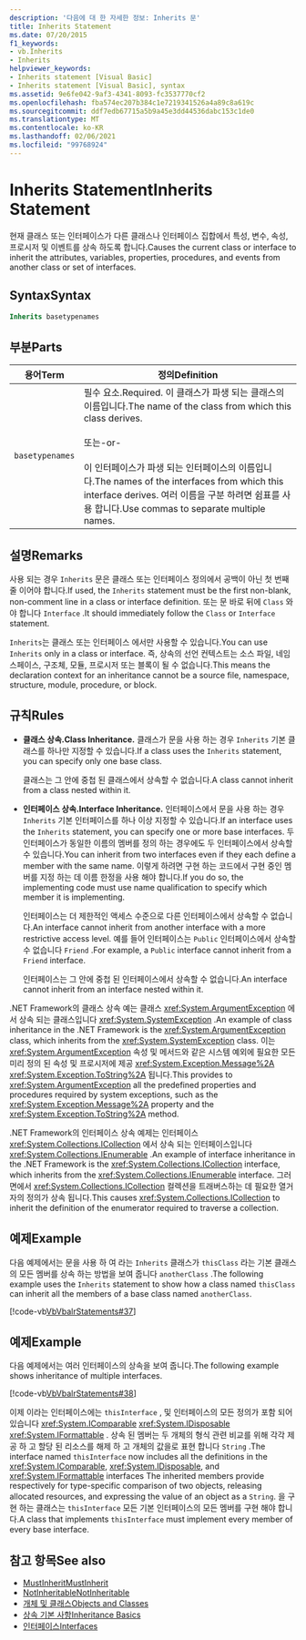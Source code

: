 ```yaml
---
description: '다음에 대 한 자세한 정보: Inherits 문'
title: Inherits Statement
ms.date: 07/20/2015
f1_keywords:
- vb.Inherits
- Inherits
helpviewer_keywords:
- Inherits statement [Visual Basic]
- Inherits statement [Visual Basic], syntax
ms.assetid: 9e6fe042-9af3-4341-8093-fc3537770cf2
ms.openlocfilehash: fba574ec207b384c1e7219341526a4a89c8a619c
ms.sourcegitcommit: ddf7edb67715a5b9a45e3dd44536dabc153c1de0
ms.translationtype: MT
ms.contentlocale: ko-KR
ms.lasthandoff: 02/06/2021
ms.locfileid: "99768924"
---
```

# <a name="inherits-statement"></a><span data-ttu-id="f5ee5-103">Inherits Statement</span><span class="sxs-lookup"><span data-stu-id="f5ee5-103">Inherits Statement</span></span>

<span data-ttu-id="f5ee5-104">현재 클래스 또는 인터페이스가 다른 클래스나 인터페이스 집합에서 특성, 변수, 속성, 프로시저 및 이벤트를 상속 하도록 합니다.</span><span class="sxs-lookup"><span data-stu-id="f5ee5-104">Causes the current class or interface to inherit the attributes, variables, properties, procedures, and events from another class or set of interfaces.</span></span>  
  
## <a name="syntax"></a><span data-ttu-id="f5ee5-105">Syntax</span><span class="sxs-lookup"><span data-stu-id="f5ee5-105">Syntax</span></span>  
  
```vb  
Inherits basetypenames  
```  
  
## <a name="parts"></a><span data-ttu-id="f5ee5-106">부분</span><span class="sxs-lookup"><span data-stu-id="f5ee5-106">Parts</span></span>  
  
|<span data-ttu-id="f5ee5-107">용어</span><span class="sxs-lookup"><span data-stu-id="f5ee5-107">Term</span></span>|<span data-ttu-id="f5ee5-108">정의</span><span class="sxs-lookup"><span data-stu-id="f5ee5-108">Definition</span></span>|  
|---|---|  
|`basetypenames`|<span data-ttu-id="f5ee5-109">필수 요소.</span><span class="sxs-lookup"><span data-stu-id="f5ee5-109">Required.</span></span> <span data-ttu-id="f5ee5-110">이 클래스가 파생 되는 클래스의 이름입니다.</span><span class="sxs-lookup"><span data-stu-id="f5ee5-110">The name of the class from which this class derives.</span></span><br /><br /> <span data-ttu-id="f5ee5-111">또는</span><span class="sxs-lookup"><span data-stu-id="f5ee5-111">-or-</span></span><br /><br /> <span data-ttu-id="f5ee5-112">이 인터페이스가 파생 되는 인터페이스의 이름입니다.</span><span class="sxs-lookup"><span data-stu-id="f5ee5-112">The names of the interfaces from which this interface derives.</span></span> <span data-ttu-id="f5ee5-113">여러 이름을 구분 하려면 쉼표를 사용 합니다.</span><span class="sxs-lookup"><span data-stu-id="f5ee5-113">Use commas to separate multiple names.</span></span>|  
  
## <a name="remarks"></a><span data-ttu-id="f5ee5-114">설명</span><span class="sxs-lookup"><span data-stu-id="f5ee5-114">Remarks</span></span>  

 <span data-ttu-id="f5ee5-115">사용 되는 경우 `Inherits` 문은 클래스 또는 인터페이스 정의에서 공백이 아닌 첫 번째 줄 이어야 합니다.</span><span class="sxs-lookup"><span data-stu-id="f5ee5-115">If used, the `Inherits` statement must be the first non-blank, non-comment line in a class or interface definition.</span></span> <span data-ttu-id="f5ee5-116">또는 문 바로 뒤에 `Class` 와 야 합니다 `Interface` .</span><span class="sxs-lookup"><span data-stu-id="f5ee5-116">It should immediately follow the `Class` or `Interface` statement.</span></span>  
  
 <span data-ttu-id="f5ee5-117">`Inherits`는 클래스 또는 인터페이스 에서만 사용할 수 있습니다.</span><span class="sxs-lookup"><span data-stu-id="f5ee5-117">You can use `Inherits` only in a class or interface.</span></span> <span data-ttu-id="f5ee5-118">즉, 상속의 선언 컨텍스트는 소스 파일, 네임 스페이스, 구조체, 모듈, 프로시저 또는 블록이 될 수 없습니다.</span><span class="sxs-lookup"><span data-stu-id="f5ee5-118">This means the declaration context for an inheritance cannot be a source file, namespace, structure, module, procedure, or block.</span></span>  
  
## <a name="rules"></a><span data-ttu-id="f5ee5-119">규칙</span><span class="sxs-lookup"><span data-stu-id="f5ee5-119">Rules</span></span>  
  
- <span data-ttu-id="f5ee5-120">**클래스 상속.**</span><span class="sxs-lookup"><span data-stu-id="f5ee5-120">**Class Inheritance.**</span></span> <span data-ttu-id="f5ee5-121">클래스가 문을 사용 하는 경우 `Inherits` 기본 클래스를 하나만 지정할 수 있습니다.</span><span class="sxs-lookup"><span data-stu-id="f5ee5-121">If a class uses the `Inherits` statement, you can specify only one base class.</span></span>  
  
     <span data-ttu-id="f5ee5-122">클래스는 그 안에 중첩 된 클래스에서 상속할 수 없습니다.</span><span class="sxs-lookup"><span data-stu-id="f5ee5-122">A class cannot inherit from a class nested within it.</span></span>  
  
- <span data-ttu-id="f5ee5-123">**인터페이스 상속.**</span><span class="sxs-lookup"><span data-stu-id="f5ee5-123">**Interface Inheritance.**</span></span> <span data-ttu-id="f5ee5-124">인터페이스에서 문을 사용 하는 경우 `Inherits` 기본 인터페이스를 하나 이상 지정할 수 있습니다.</span><span class="sxs-lookup"><span data-stu-id="f5ee5-124">If an interface uses the `Inherits` statement, you can specify one or more base interfaces.</span></span> <span data-ttu-id="f5ee5-125">두 인터페이스가 동일한 이름의 멤버를 정의 하는 경우에도 두 인터페이스에서 상속할 수 있습니다.</span><span class="sxs-lookup"><span data-stu-id="f5ee5-125">You can inherit from two interfaces even if they each define a member with the same name.</span></span> <span data-ttu-id="f5ee5-126">이렇게 하려면 구현 하는 코드에서 구현 중인 멤버를 지정 하는 데 이름 한정을 사용 해야 합니다.</span><span class="sxs-lookup"><span data-stu-id="f5ee5-126">If you do so, the implementing code must use name qualification to specify which member it is implementing.</span></span>  
  
     <span data-ttu-id="f5ee5-127">인터페이스는 더 제한적인 액세스 수준으로 다른 인터페이스에서 상속할 수 없습니다.</span><span class="sxs-lookup"><span data-stu-id="f5ee5-127">An interface cannot inherit from another interface with a more restrictive access level.</span></span> <span data-ttu-id="f5ee5-128">예를 들어 인터페이스는 `Public` 인터페이스에서 상속할 수 없습니다 `Friend` .</span><span class="sxs-lookup"><span data-stu-id="f5ee5-128">For example, a `Public` interface cannot inherit from a `Friend` interface.</span></span>  
  
     <span data-ttu-id="f5ee5-129">인터페이스는 그 안에 중첩 된 인터페이스에서 상속할 수 없습니다.</span><span class="sxs-lookup"><span data-stu-id="f5ee5-129">An interface cannot inherit from an interface nested within it.</span></span>  
  
 <span data-ttu-id="f5ee5-130">.NET Framework의 클래스 상속 예는 클래스 <xref:System.ArgumentException> 에서 상속 되는 클래스입니다 <xref:System.SystemException> .</span><span class="sxs-lookup"><span data-stu-id="f5ee5-130">An example of class inheritance in the .NET Framework is the <xref:System.ArgumentException> class, which inherits from the <xref:System.SystemException> class.</span></span> <span data-ttu-id="f5ee5-131">이는 <xref:System.ArgumentException> 속성 및 메서드와 같은 시스템 예외에 필요한 모든 미리 정의 된 속성 및 프로시저에 제공 <xref:System.Exception.Message%2A> <xref:System.Exception.ToString%2A> 됩니다.</span><span class="sxs-lookup"><span data-stu-id="f5ee5-131">This provides to <xref:System.ArgumentException> all the predefined properties and procedures required by system exceptions, such as the <xref:System.Exception.Message%2A> property and the <xref:System.Exception.ToString%2A> method.</span></span>  
  
 <span data-ttu-id="f5ee5-132">.NET Framework의 인터페이스 상속 예제는 인터페이스 <xref:System.Collections.ICollection> 에서 상속 되는 인터페이스입니다 <xref:System.Collections.IEnumerable> .</span><span class="sxs-lookup"><span data-stu-id="f5ee5-132">An example of interface inheritance in the .NET Framework is the <xref:System.Collections.ICollection> interface, which inherits from the <xref:System.Collections.IEnumerable> interface.</span></span> <span data-ttu-id="f5ee5-133">그러면에서 <xref:System.Collections.ICollection> 컬렉션을 트래버스하는 데 필요한 열거자의 정의가 상속 됩니다.</span><span class="sxs-lookup"><span data-stu-id="f5ee5-133">This causes <xref:System.Collections.ICollection> to inherit the definition of the enumerator required to traverse a collection.</span></span>  
  
## <a name="example"></a><span data-ttu-id="f5ee5-134">예제</span><span class="sxs-lookup"><span data-stu-id="f5ee5-134">Example</span></span>  

 <span data-ttu-id="f5ee5-135">다음 예제에서는 문을 사용 하 여 라는 `Inherits` 클래스가 `thisClass` 라는 기본 클래스의 모든 멤버를 상속 하는 방법을 보여 줍니다 `anotherClass` .</span><span class="sxs-lookup"><span data-stu-id="f5ee5-135">The following example uses the `Inherits` statement to show how a class named `thisClass` can inherit all the members of a base class named `anotherClass`.</span></span>  
  
 [!code-vb[VbVbalrStatements#37](~/samples/snippets/visualbasic/VS_Snippets_VBCSharp/VbVbalrStatements/VB/Class1.vb#37)]  
  
## <a name="example"></a><span data-ttu-id="f5ee5-136">예제</span><span class="sxs-lookup"><span data-stu-id="f5ee5-136">Example</span></span>  

 <span data-ttu-id="f5ee5-137">다음 예제에서는 여러 인터페이스의 상속을 보여 줍니다.</span><span class="sxs-lookup"><span data-stu-id="f5ee5-137">The following example shows inheritance of multiple interfaces.</span></span>  
  
 [!code-vb[VbVbalrStatements#38](~/samples/snippets/visualbasic/VS_Snippets_VBCSharp/VbVbalrStatements/VB/Class1.vb#38)]  
  
 <span data-ttu-id="f5ee5-138">이제 이라는 인터페이스에는 `thisInterface` , 및 인터페이스의 모든 정의가 포함 되어 있습니다 <xref:System.IComparable> <xref:System.IDisposable> <xref:System.IFormattable> . 상속 된 멤버는 두 개체의 형식 관련 비교를 위해 각각 제공 하 고 할당 된 리소스를 해제 하 고 개체의 값을로 표현 합니다 `String` .</span><span class="sxs-lookup"><span data-stu-id="f5ee5-138">The interface named `thisInterface` now includes all the definitions in the <xref:System.IComparable>, <xref:System.IDisposable>, and <xref:System.IFormattable> interfaces The inherited members provide respectively for type-specific comparison of two objects, releasing allocated resources, and expressing the value of an object as a `String`.</span></span> <span data-ttu-id="f5ee5-139">을 구현 하는 클래스는 `thisInterface` 모든 기본 인터페이스의 모든 멤버를 구현 해야 합니다.</span><span class="sxs-lookup"><span data-stu-id="f5ee5-139">A class that implements `thisInterface` must implement every member of every base interface.</span></span>  
  
## <a name="see-also"></a><span data-ttu-id="f5ee5-140">참고 항목</span><span class="sxs-lookup"><span data-stu-id="f5ee5-140">See also</span></span>

- [<span data-ttu-id="f5ee5-141">MustInherit</span><span class="sxs-lookup"><span data-stu-id="f5ee5-141">MustInherit</span></span>](../modifiers/mustinherit.md)
- [<span data-ttu-id="f5ee5-142">NotInheritable</span><span class="sxs-lookup"><span data-stu-id="f5ee5-142">NotInheritable</span></span>](../modifiers/notinheritable.md)
- [<span data-ttu-id="f5ee5-143">개체 및 클래스</span><span class="sxs-lookup"><span data-stu-id="f5ee5-143">Objects and Classes</span></span>](../../programming-guide/language-features/objects-and-classes/index.md)
- [<span data-ttu-id="f5ee5-144">상속 기본 사항</span><span class="sxs-lookup"><span data-stu-id="f5ee5-144">Inheritance Basics</span></span>](../../programming-guide/language-features/objects-and-classes/inheritance-basics.md)
- [<span data-ttu-id="f5ee5-145">인터페이스</span><span class="sxs-lookup"><span data-stu-id="f5ee5-145">Interfaces</span></span>](../../programming-guide/language-features/interfaces/index.md)
